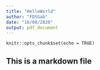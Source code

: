```yaml
---
title: "HelloWorld"
author: "FDSGab"
date: "16/08/2020"
output: pdf_document
---
```


```{r setup, include=FALSE}
knitr::opts_chunk$set(echo = TRUE)
```

## This is a markdown file
